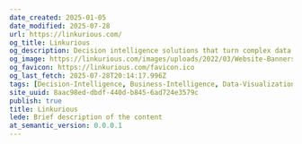 ```yaml
---
date_created: 2025-01-05
date_modified: 2025-07-28
url: https://linkurious.com/
og_title: Linkurious
og_description: Decision intelligence solutions that turn complex data into clear insights with native graph technology & AI. Unify data, speed up decisions & uncover hidden patterns.
og_image: https://linkurious.com/images/uploads/2022/03/Website-Banners_1200x627.png
og_favicon: https://linkurious.com/favicon.ico
og_last_fetch: 2025-07-28T20:14:17.996Z
tags: [Decision-Intelligence, Business-Intelligence, Data-Visualizations]
site_uuid: 8aac98ed-dbdf-440d-b845-6ad724e3579c
publish: true
title: Linkurious
lede: Brief description of the content
at_semantic_version: 0.0.0.1
---
```


